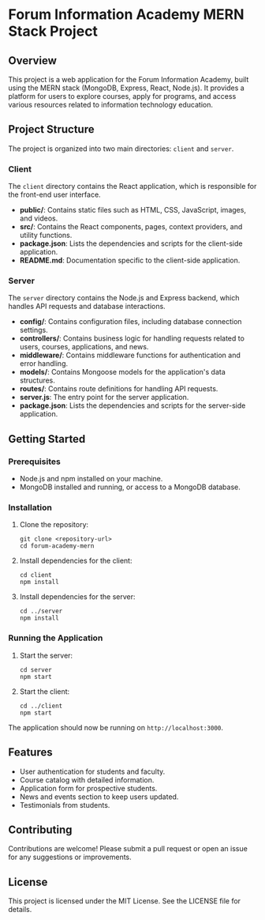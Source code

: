 # Forum Information Academy MERN Stack Project

## Overview
This project is a web application for the Forum Information Academy, built using the MERN stack (MongoDB, Express, React, Node.js). It provides a platform for users to explore courses, apply for programs, and access various resources related to information technology education.

## Project Structure
The project is organized into two main directories: `client` and `server`.

### Client
The `client` directory contains the React application, which is responsible for the front-end user interface.

- **public/**: Contains static files such as HTML, CSS, JavaScript, images, and videos.
- **src/**: Contains the React components, pages, context providers, and utility functions.
- **package.json**: Lists the dependencies and scripts for the client-side application.
- **README.md**: Documentation specific to the client-side application.

### Server
The `server` directory contains the Node.js and Express backend, which handles API requests and database interactions.

- **config/**: Contains configuration files, including database connection settings.
- **controllers/**: Contains business logic for handling requests related to users, courses, applications, and news.
- **middleware/**: Contains middleware functions for authentication and error handling.
- **models/**: Contains Mongoose models for the application's data structures.
- **routes/**: Contains route definitions for handling API requests.
- **server.js**: The entry point for the server application.
- **package.json**: Lists the dependencies and scripts for the server-side application.

## Getting Started

### Prerequisites
- Node.js and npm installed on your machine.
- MongoDB installed and running, or access to a MongoDB database.

### Installation
1. Clone the repository:
   ```
   git clone <repository-url>
   cd forum-academy-mern
   ```

2. Install dependencies for the client:
   ```
   cd client
   npm install
   ```

3. Install dependencies for the server:
   ```
   cd ../server
   npm install
   ```

### Running the Application
1. Start the server:
   ```
   cd server
   npm start
   ```

2. Start the client:
   ```
   cd ../client
   npm start
   ```

The application should now be running on `http://localhost:3000`.

## Features
- User authentication for students and faculty.
- Course catalog with detailed information.
- Application form for prospective students.
- News and events section to keep users updated.
- Testimonials from students.

## Contributing
Contributions are welcome! Please submit a pull request or open an issue for any suggestions or improvements.

## License
This project is licensed under the MIT License. See the LICENSE file for details.
